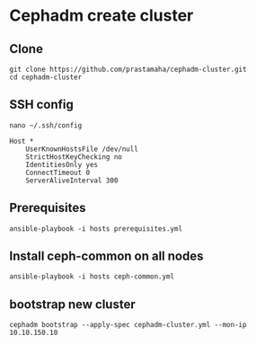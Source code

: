 # Cephadm create cluster

## Clone

```
git clone https://github.com/prastamaha/cephadm-cluster.git
cd cephadm-cluster
```

## SSH config
```
nano ~/.ssh/config
```
```
Host *
    UserKnownHostsFile /dev/null
    StrictHostKeyChecking no
    IdentitiesOnly yes
    ConnectTimeout 0
    ServerAliveInterval 300
```

## Prerequisites

```
ansible-playbook -i hosts prerequisites.yml
```

## Install ceph-common on all nodes

```
ansible-playbook -i hosts ceph-common.yml
```

## bootstrap new cluster

```
cephadm bootstrap --apply-spec cephadm-cluster.yml --mon-ip 10.10.150.10
```
